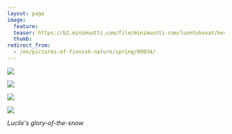 ```yaml
---
layout: page
image:
  feature:
  teaser: https://b2.minimuutti.com/file/minimuutti-com/luontokuvat/kev%C3%A4t/DS14203-245px.jpg
  thumb:
redirect_from:
  - /en/pictures-of-finnish-nature/spring/00034/
---
```


[![](https://b2.minimuutti.com/file/minimuutti-com/luontokuvat/kev%C3%A4t/DS14194-800px.jpg)](https://dl.dropboxusercontent.com/sh/ea1wtnz7z734o12/AACnVoUuDiWVuQfmsB6duOBIa/luontokuvat/kev%C3%A4t/DS14194.jpg)

[![](https://b2.minimuutti.com/file/minimuutti-com/luontokuvat/kev%C3%A4t/DS14198-800px.jpg)](https://dl.dropboxusercontent.com/sh/ea1wtnz7z734o12/AABTF73AyIY5tT_1BvO7vMgEa/luontokuvat/kev%C3%A4t/DS14198.jpg)

[![](https://b2.minimuutti.com/file/minimuutti-com/luontokuvat/kev%C3%A4t/DS14203-800px.jpg)](https://dl.dropboxusercontent.com/sh/ea1wtnz7z734o12/AABCEmShZNg84rnty8js22Yna/luontokuvat/kev%C3%A4t/DS14203.jpg)

[![](https://b2.minimuutti.com/file/minimuutti-com/luontokuvat/kev%C3%A4t/DS14205-800px.jpg)](https://dl.dropboxusercontent.com/sh/ea1wtnz7z734o12/AACl8jJMkkB_DvEeGhxkNehwa/luontokuvat/kev%C3%A4t/DS14205.jpg)

*Lucile's glory-of-the-snow*
